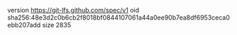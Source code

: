 version https://git-lfs.github.com/spec/v1
oid sha256:48e3d2c0b6cb2f8018bf0844107061a44a0ee90b7ea8df6953ceca0ebb207add
size 2835
